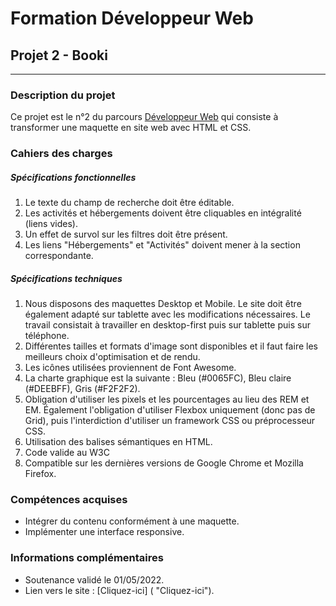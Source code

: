 # Formation Développeur Web
## Projet 2 - Booki
------------
### Description du projet
Ce projet est le n°2 du parcours [Développeur Web](https://openclassrooms.com/fr/paths/556-developpeur-web "Développeur  Web") qui consiste à transformer une maquette en site web avec HTML et CSS.

### Cahiers des charges
##### Spécifications fonctionnelles
1. Le texte du champ de recherche doit être éditable.
2. Les activités et hébergements doivent être cliquables en intégralité (liens vides).
3. Un effet de survol sur les filtres doit être présent.
4. Les liens "Hébergements" et "Activités" doivent mener à la section correspondante.
##### Spécifications techniques
1. Nous disposons des maquettes Desktop et Mobile. Le site doit être également adapté sur tablette avec les modifications nécessaires.  Le travail consistait à travailler en desktop-first puis sur tablette puis sur téléphone.
2. Différentes tailles et formats d'image sont disponibles et il faut faire les meilleurs choix d'optimisation et de rendu.
3. Les icônes utilisées proviennent de Font Awesome.
4. La charte graphique est la suivante : Bleu (#0065FC), Bleu claire (#DEEBFF), Gris (#F2F2F2).
5. Obligation d'utiliser les pixels et les pourcentages au lieu des REM et EM. Également l'obligation d'utiliser Flexbox uniquement (donc pas de Grid), puis l'interdiction d'utiliser un framework CSS ou préprocesseur CSS.
6. Utilisation des balises sémantiques en HTML.
7. Code valide au W3C 
8. Compatible sur les dernières versions de Google Chrome et Mozilla Firefox.

### Compétences acquises
- Intégrer du contenu conformément à une maquette.
- Implémenter une interface responsive.
### Informations complémentaires
- Soutenance validé le 01/05/2022.
- Lien vers le site : [Cliquez-ici] (    "Cliquez-ici").

